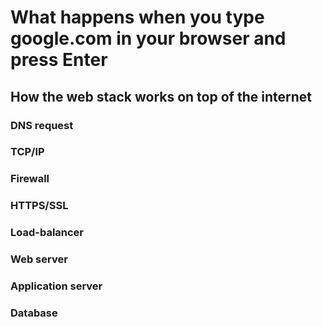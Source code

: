 # What happens when you type google.com in your browser and press Enter

## How the web stack works on top of the internet

### DNS request
### TCP/IP
### Firewall
### HTTPS/SSL
### Load-balancer
### Web server
### Application server
### Database
